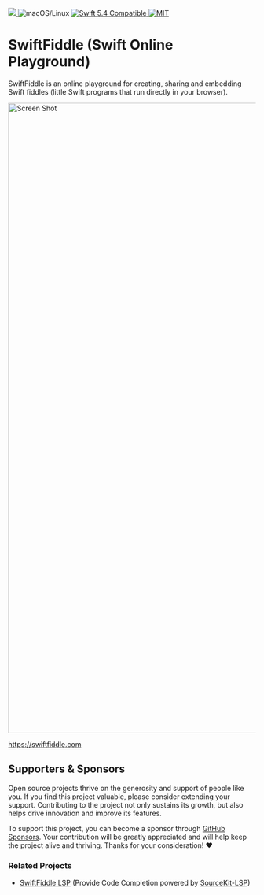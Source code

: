 <p>
<a href="https://github.com/swiftfiddle/swiftfiddle-web/actions">
<img src="https://github.com/swiftfiddle/swiftfiddle-web/workflows/CI/badge.svg">
</a>
<img src="https://img.shields.io/badge/os-macOS/Linux-green.svg?style=flat" alt="macOS/Linux">
<a href="http://swift.org">
<img src="https://img.shields.io/badge/swift-5.4-orange.svg?style=flat" alt="Swift 5.4 Compatible">
</a>
<a href="https://github.com/swiftfiddle/swiftfiddle-web/blob/master/LICENSE">
<img src="https://img.shields.io/badge/license-MIT-yellow.svg?style=flat" alt="MIT">
</a>
</p>

# SwiftFiddle (Swift Online Playground)

SwiftFiddle is an online playground for creating, sharing and embedding Swift fiddles (little Swift programs that run directly in your browser).

<a href="https://swiftfiddle.com"><img width="1280" alt="Screen Shot" src="https://user-images.githubusercontent.com/40610/130245770-967d3beb-a7cd-4c6a-9ba1-320c83b67c61.png"></a>

https://swiftfiddle.com

## Supporters & Sponsors

Open source projects thrive on the generosity and support of people like you. If you find this project valuable, please consider extending your support. Contributing to the project not only sustains its growth, but also helps drive innovation and improve its features.

To support this project, you can become a sponsor through [GitHub Sponsors](https://github.com/sponsors/kishikawakatsumi). Your contribution will be greatly appreciated and will help keep the project alive and thriving. Thanks for your consideration! :heart:

### Related Projects

- [SwiftFiddle LSP](https://github.com/swiftfiddle/swiftfiddle-lsp) (Provide Code Completion powered by [SourceKit-LSP](https://github.com/apple/sourcekit-lsp))
